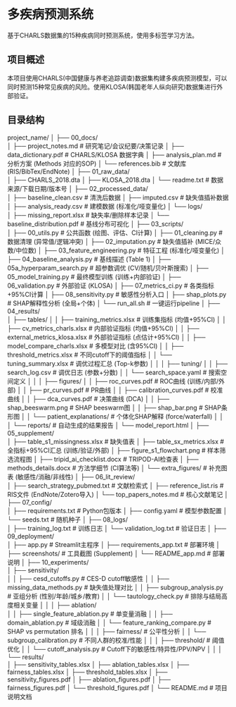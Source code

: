 # 多疾病预测系统

基于CHARLS数据集的15种疾病同时预测系统，使用多标签学习方法。

## 项目概述

本项目使用CHARLS(中国健康与养老追踪调查)数据集构建多疾病预测模型，可以同时预测15种常见疾病的风险。使用KLOSA(韩国老年人纵向研究)数据集进行外部验证。

## 目录结构

project_name/
│
├── 00_docs/                         
│   ├── project_notes.md              # 研究笔记/会议纪要/决策记录
│   ├── data_dictionary.pdf           # CHARLS/KLOSA 数据字典
│   ├── analysis_plan.md              # 分析方案 (Methods 对应的SOP)
│   └── references.bib                # 文献库 (RIS/BibTex/EndNote)
│
├── 01_raw_data/                     
│   ├── CHARLS_2018.dta
│   ├── KLOSA_2018.dta
│   └── readme.txt                    # 数据来源/下载日期/版本号
│
├── 02_processed_data/               
│   ├── baseline_clean.csv            # 清洗后数据
│   ├── imputed.csv                   # 缺失值插补数据
│   ├── analysis_ready.csv            # 建模数据 (标准化/哑变量化)
│   └── logs/                         
│       ├── missing_report.xlsx       # 缺失率/删除样本记录
│       └── baseline_distribution.pdf # 基线分布可视化
│
├── 03_scripts/                      
│   ├── 00_utils.py                   # 公共函数 (绘图、评估、CI计算)
│   ├── 01_cleaning.py                # 数据清理 (异常值/逻辑冲突)
│   ├── 02_imputation.py              # 缺失值插补 (MICE/众数/中位数)
│   ├── 03_feature_engineering.py     # 特征工程 (标准化/哑变量化)
│   ├── 04_baseline_analysis.py       # 基线描述 (Table 1)
│   ├── 05a_hyperparam_search.py      # 超参数调优 (CV/随机/贝叶斯搜索)
│   ├── 05_model_training.py          # 最终模型训练 (训练+内部验证)
│   ├── 06_validation.py              # 外部验证 (KLOSA)
│   ├── 07_metrics_ci.py              # 各类指标+95%CI计算
│   ├── 08_sensitivity.py             # 敏感性分析入口
│   ├── shap_plots.py                 # SHAP解释性分析 (全局+个体)
│   └── run_all.sh                    # 一键运行pipeline
│
├── 04_results/                      
│   ├── tables/
│   │   ├── training_metrics.xlsx       # 训练集指标 (均值+95%CI)
│   │   ├── cv_metrics_charls.xlsx      # 内部验证指标 (均值+95%CI)
│   │   ├── external_metrics_klosa.xlsx # 外部验证指标 (点估计+95%CI)
│   │   ├── model_compare_charls.xlsx   # 多模型对比 (含95%CI)
│   │   ├── threshold_metrics.xlsx      # 不同cutoff下的阈值指标
│   │   └── tuning_summary.xlsx         # 调优过程汇总 (Top-k参数)
│   │
│   ├── tuning/
│   │   ├── search_log.csv              # 调优日志 (参数+分数)
│   │   └── search_space.yaml           # 搜索空间定义
│   │
│   ├── figures/
│   │   ├── roc_curves.pdf              # ROC曲线 (训练/内部/外部)
│   │   ├── pr_curves.pdf               # PR曲线
│   │   ├── calibration_curves.pdf      # 校准曲线
│   │   ├── dca_curves.pdf              # 决策曲线 (DCA)
│   │   ├── shap_beeswarm.png           # SHAP beeswarm图
│   │   ├── shap_bar.png                # SHAP条形图
│   │   └── patient_explanations/       # 个体化SHAP解释 (force/waterfall)
│   │
│   └── reports/                        # 自动生成的结果报告
│       └── model_report.html
│
├── 05_supplement/                    
│   ├── table_s1_missingness.xlsx       # 缺失值表
│   ├── table_sx_metrics.xlsx           # 全指标+95%CI汇总 (训练/验证/外部)
│   ├── figure_s1_flowchart.png         # 样本筛选流程图
│   ├── tripid_ai_checklist.docx        # TRIPOD-AI检查表
│   ├── methods_details.docx            # 方法学细节 (CI算法等)
│   └── extra_figures/                  # 补充图表 (敏感性/消融/非线性)
│
├── 06_lit_review/                    
│   ├── search_strategy_pubmed.txt      # 文献检索式
│   ├── reference_list.ris              # RIS文件 (EndNote/Zotero导入)
│   └── top_papers_notes.md             # 核心文献笔记
│
├── 07_config/                        
│   ├── requirements.txt                # Python包版本
│   ├── config.yaml                     # 模型参数配置
│   └── seeds.txt                       # 随机种子
│
├── 08_logs/                          
│   ├── training_log.txt                # 训练日志
│   └── validation_log.txt              # 验证日志
│
├── 09_deployment/                    
│   ├── app.py                          # Streamlit主程序
│   ├── requirements_app.txt            # 部署环境
│   ├── screenshots/                    # 工具截图 (Supplement)
│   └── README_app.md                   # 部署说明
│
├── 10_experiments/                   
│   ├── sensitivity/                    
│   │   ├── cesd_cutoffs.py             # CES-D cutoff敏感性
│   │   ├── missing_data_methods.py     # 缺失值处理对比
│   │   ├── subgroup_analysis.py        # 亚组分析 (性别/年龄/城乡/教育)
│   │   └── tautology_check.py          # 排除与结局高度相关变量
│   │
│   ├── ablation/                       
│   │   ├── single_feature_ablation.py  # 单变量消融
│   │   ├── domain_ablation.py          # 域级消融
│   │   └── feature_ranking_compare.py  # SHAP vs permutation 排名
│   │
│   ├── fairness/                       # 公平性分析
│   │   └── subgroup_calibration.py     # 不同人群的校准/性能
│   │
│   ├── threshold/                      # 阈值优化
│   │   └── cutoff_analysis.py          # Cutoff下的敏感性/特异性/PPV/NPV
│   │
│   └── results/                        
│       ├── sensitivity_tables.xlsx
│       ├── ablation_tables.xlsx
│       ├── fairness_tables.xlsx
│       ├── threshold_tables.xlsx
│       ├── sensitivity_figures.pdf
│       ├── ablation_figures.pdf
│       ├── fairness_figures.pdf
│       └── threshold_figures.pdf
│
└── README.md                           # 项目说明文档
